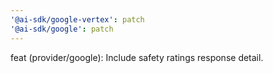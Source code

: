 ```yaml
---
'@ai-sdk/google-vertex': patch
'@ai-sdk/google': patch
---
```


feat (provider/google): Include safety ratings response detail.
